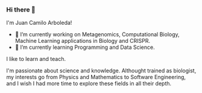 ### Hi there 👋

I'm Juan Camilo Arboleda!
<!--
**Nesper94/Nesper94** is a ✨ _special_ ✨ repository because its `README.md` (this file) appears on your GitHub profile.

Here are some ideas to get you started:

- 🔭 I’m currently working on ...
- 🌱 I’m currently learning ...
- 👯 I’m looking to collaborate on ...
- 🤔 I’m looking for help with ...
- 💬 Ask me about ...
- 📫 How to reach me: ...
- 😄 Pronouns: ...
- ⚡ Fun fact: ...
-->

- 🔭 I’m currently working on Metagenomics, Computational Biology, Machine Learning applications in Biology and CRISPR.
- 🌱 I’m currently learning Programming and Data Science.

I like to learn and teach.

I'm passionate about science and knowledge. Althought trained as biologist,
my interests go from Physics and Mathematics to Software Engineering, and
I wish I had more time to explore these fields in all their depth.
